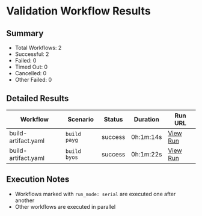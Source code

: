 # Validation Workflow Results

## Summary
- Total Workflows: 2
- Successful: 2
- Failed: 0
- Timed Out: 0
- Cancelled: 0
- Other Failed: 0

## Detailed Results

| Workflow | Scenario | Status | Duration | Run URL |
|----------|----------|---------|-----------|----------|
| build-artifact.yaml | `build payg` | success | 0h:1m:14s | [View Run](https://github.com/azure-javaee/rhel-jboss-templates/actions/runs/17170382080) |
| build-artifact.yaml | `build byos` | success | 0h:1m:22s | [View Run](https://github.com/azure-javaee/rhel-jboss-templates/actions/runs/17170382768) |


## Execution Notes
- Workflows marked with `run_mode: serial` are executed one after another
- Other workflows are executed in parallel
